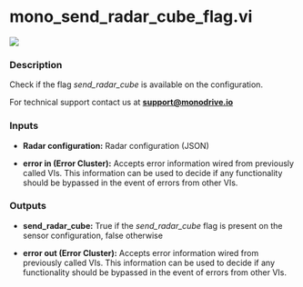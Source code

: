 # mono_send_radar_cube_flag.vi

<p class="img_container">
<img class="lg_img" src="../mono_send_radar_cube_flag.png"/>
</p>

### Description

Check if the flag *send_radar_cube* is available on the configuration.

For technical support contact us at <b>support@monodrive.io</b> 

### Inputs

- **Radar configuration:**  Radar configuration (JSON)
 

- **error in (Error Cluster):** Accepts error information wired from previously called VIs. This information can be used to decide if any functionality should be bypassed in the event of errors from other VIs. 

### Outputs

- **send_radar_cube:**  True if the *send_radar_cube* flag is present on the sensor
configuration, false otherwise
 

- **error out (Error Cluster):** Accepts error information wired from previously called VIs. This information can be used to decide if any functionality should be bypassed in the event of errors from other VIs. 

<p>&nbsp;</p>
